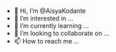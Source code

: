 - 👋 Hi, I’m @AisyaKodante
- 👀 I’m interested in ...
- 🌱 I’m currently learning ...
- 💞️ I’m looking to collaborate on ...
- 📫 How to reach me ...

<!---
AisyaKodante/AisyaKodante is a ✨ special ✨ repository because its `README.md` (this file) appears on your GitHub profile.
You can click the Preview link to take a look at your changes.
--->
